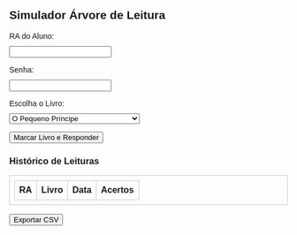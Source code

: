 <!DOCTYPE html>
<html lang="pt-br">
<head>
  <meta charset="UTF-8">
  <title>Simulador Árvore de Leitura</title>
  <style>
    body { font-family: Arial; padding: 20px; }
    label, select, input { display: block; margin-bottom: 10px; }
    .resultado, .historico { margin-top: 20px; }
    table, th, td { border: 1px solid #ccc; border-collapse: collapse; padding: 8px; }
  </style>
</head>
<body>

<h2>Simulador Árvore de Leitura</h2>

<form id="formulario">
  <label>RA do Aluno:</label>
  <input type="text" id="ra" required>

  <label>Senha:</label>
  <input type="password" id="senha" required>

  <label>Escolha o Livro:</label>
  <select id="livro">
    <option value="O Pequeno Príncipe">O Pequeno Príncipe</option>
    <option value="Dom Casmurro">Dom Casmurro</option>
    <option value="Capitães da Areia">Capitães da Areia</option>
    <option value="O Alienista">O Alienista</option>
    <option value="Memórias Póstumas de Brás Cubas">Memórias Póstumas de Brás Cubas</option>
    <option value="A Hora da Estrela">A Hora da Estrela</option>
  </select>

  <button type="submit">Marcar Livro e Responder</button>
</form>

<div class="resultado" id="resultadoBox"></div>

<div class="historico" id="historicoBox">
  <h3>Histórico de Leituras</h3>
  <table>
    <thead>
      <tr><th>RA</th><th>Livro</th><th>Data</th><th>Acertos</th></tr>
    </thead>
    <tbody id="tabelaHistorico"></tbody>
  </table>
  <button onclick="exportarCSV()">Exportar CSV</button>
</div>

<script>
  const historico = [];

  window.addEventListener("DOMContentLoaded", () => {
    const form = document.getElementById("formulario");

    form.addEventListener("submit", function (e) {
      e.preventDefault();

      const ra = document.getElementById("ra").value;
      const livro = document.getElementById("livro").value;

      const execucoesDoAluno = historico.filter(entry => entry.ra === ra).length;
      if (execucoesDoAluno >= 128) {
        alert("Limite de 128 marcações atingido para este aluno.");
        return;
      }

      const novaEntrada = {
        ra: ra,
        livro: livro,
        data: new Date().toLocaleDateString(),
        acertos: Math.floor(Math.random() * 11)
      };

      historico.push(novaEntrada);
      atualizarTabela();
    });
  });

  function atualizarTabela() {
    const tabela = document.getElementById("tabelaHistorico");
    tabela.innerHTML = "";
    historico.forEach(item => {
      const row = `<tr>
        <td>${item.ra}</td>
        <td>${item.livro}</td>
        <td>${item.data}</td>
        <td>${item.acertos}</td>
      </tr>`;
      tabela.innerHTML += row;
    });
  }

  function exportarCSV() {
    let csv = "RA,Livro,Data,Acertos\n";
    historico.forEach(item => {
      csv += `${item.ra},${item.livro},${item.data},${item.acertos}\n`;
    });

    const blob = new Blob([csv], { type: "text/csv" });
    const url = window.URL.createObjectURL(blob);
    const a = document.createElement("a");
    a.href = url;
    a.download = "historico.csv";
    a.click();
    window.URL.revokeObjectURL(url);
  }
</script>

</body>
</html>